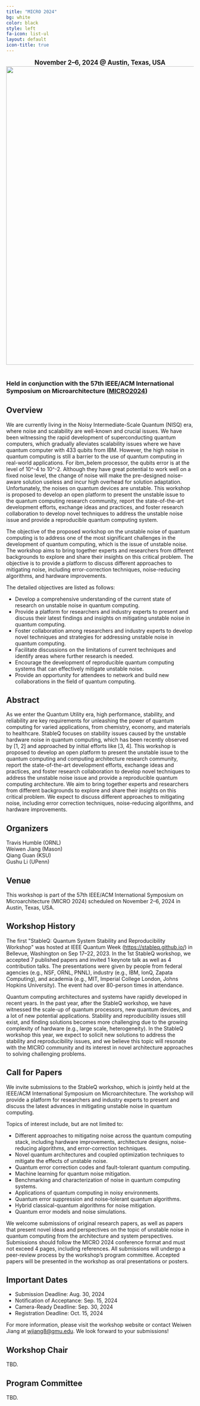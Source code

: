 ```yaml
---
title: "MICRO 2024"
bg: white
color: black
style: left
fa-icon: list-ul
layout: default
icon-title: true
---
```

 
<div style="text-align:center;">
  <span class="fa-stack subtlecircle" style="font-size:64px; background:rgba(0,128,0,0.1)">
    <i class="fa fa-circle fa-stack-2x text-white"></i>
    <i class="fa fa-server fa-stack-1x text-green"></i>
  </span>
</div>

<style>
.center-bold {
  text-align: center;
  font-weight: bold;
  font-size: 1.2em;
}
</style>

<div class="center-bold">
  November 2–6, 2024 @ Austin, Texas, USA
</div>


<div style="text-align:center;">
  <a href="https://en.wikipedia.org/wiki/Austin,_Texas"><img width="800px" src="img/virtual.jpg"/></a>
  &nbsp;  &nbsp;  &nbsp;  &nbsp;
</div>

    
### Held in conjunction with the 57th IEEE/ACM International Symposium on Microarchitecture ([MICRO2024](https://microarch.org/micro57/))


## Overview

<!-- Abstract -->
We are currently living in the Noisy Intermediate-Scale Quantum (NISQ) era, where noise and scalability are well-known and crucial issues. We have been witnessing the rapid development of superconducting quantum computers, which gradually alleviates scalability issues where we have quantum computer with 433 qubits from IBM. However, the high noise in quantum computing is still a barrier to the use of quantum computing in real-world applications. For ibm_belem processor, the qubits error is at the level of 10^-4 to 10^-2.
Although they have great potential to work well on a fixed noise level, the change of noise will make the pre-designed noise-aware solution useless and incur high overhead for solution adaptation. Unfortunately, the noises on quantum devices are unstable.
This workshop is proposed to develop an open platform to present the unstable issue to the quantum computing research community, report the state-of-the-art development efforts, exchange ideas and practices, and foster research collaboration to develop novel techniques to address the unstable noise issue and provide a reproducible quantum computing system.

<!-- objective -->
The objective of the proposed workshop on the unstable noise of quantum computing is to address one of the most significant challenges in the development of quantum computing, which is the issue of unstable noise. The workshop aims to bring together experts and researchers from different backgrounds to explore and share their insights on this critical problem. The objective is to provide a platform to discuss different approaches to mitigating noise, including error-correction techniques, noise-reducing algorithms, and hardware improvements.

The detailed objectives are listed as follows:
* Develop a comprehensive understanding of the current state of research on unstable noise in quantum computing.
* Provide a platform for researchers and industry experts to present and discuss their latest findings and insights on mitigating unstable noise in quantum computing.
* Foster collaboration among researchers and industry experts to develop novel techniques and strategies for addressing unstable noise in quantum computing.
* Facilitate discussions on the limitations of current techniques and identify areas where further research is needed.
* Encourage the development of reproducible quantum computing systems that can effectively mitigate unstable noise.
* Provide an opportunity for attendees to network and build new collaborations in the field of quantum computing.



<!-- 
<div style="text-align:center;">
  <p>
    <a href="qccc-cfp.txt">
      <i class="fa fa-file-text-o">&nbsp;<b>Download the QCCC-22 CFP </b></i>
    </a>
  </p>
</div> -->



## Abstract

As we enter the Quantum Utility era, high performance, stability, and reliability are key requirements for unleashing the power of quantum computing for varied applications, from chemistry, economy, and materials to healthcare. StableQ focuses on stability issues caused by the unstable hardware noise in quantum computing, which has been recently observed by [1, 2] and approached by initial efforts like [3, 4]. This workshop is proposed to develop an open platform to present the unstable issue to the quantum computing and computing architecture research community, report the state-of-the-art development efforts, exchange ideas and practices, and foster research collaboration to develop novel techniques to address the unstable noise issue and provide a reproducible quantum computing architecture. We aim to bring together experts and researchers from different backgrounds to explore and share their insights on this critical problem. We expect to discuss different approaches to mitigating noise, including error correction techniques, noise-reducing algorithms, and hardware improvements.

## Organizers

Travis Humble (ORNL)    
Weiwen Jiang (Mason)     
Qiang Guan (KSU)     
Gushu Li (UPenn)

## Venue

This workshop is part of the 57th IEEE/ACM International Symposium on Microarchitecture (MICRO 2024) scheduled on November 2–6, 2024 in Austin, Texas, USA.

## Workshop History

The first "StableQ: Quantum System Stability and Reproducibility Workshop" was hosted at IEEE Quantum Week (https://stableq.github.io/) in Bellevue, Washington on Sep 17–22, 2023. In the 1st  StableQ workshop, we accepted 7 published papers and invited 1 keynote talk as well as 4 contribution talks. The presentations were given by people from federal agencies (e.g., NSF, ORNL, PNNL), industry (e.g., IBM, IonQ, Zapata Computing), and academia (e.g., MIT, Imperial College London, Johns Hopkins University). The event had over 80-person times in attendance.  

Quantum computing architectures and systems have rapidly developed in recent years. In the past year, after the StableQ workshop, we have witnessed the scale-up of quantum processors, new quantum devices, and a lot of new potential applications. Stability and reproducibility issues still exist, and finding solutions becomes more challenging due to the growing complexity of hardware (e.g., large scale, heterogeneity). In the StableQ workshop this year, we expect to solicit new solutions to address the stability and reproducibility issues, and we believe this topic will resonate with the MICRO community and its interest in novel architecture approaches to solving challenging problems.

## Call for Papers

We invite submissions to the StableQ workshop, which is jointly held at the IEEE/ACM International Symposium on Microarchitecture. The workshop will provide a platform for researchers and industry experts to present and discuss the latest advances in mitigating unstable noise in quantum computing.  

Topics of interest include, but are not limited to:

* Different approaches to mitigating noise across the quantum computing stack, including hardware improvements, architecture designs, noise-reducing algorithms, and error-correction techniques.
* Novel quantum architectures and coupled optimization techniques to mitigate the effects of unstable noise.
* Quantum error correction codes and fault-tolerant quantum computing.
* Machine learning for quantum noise mitigation.
* Benchmarking and characterization of noise in quantum computing systems.
* Applications of quantum computing in noisy environments.
* Quantum error suppression and noise-tolerant quantum algorithms.
* Hybrid classical-quantum algorithms for noise mitigation.
* Quantum error models and noise simulations.

We welcome submissions of original research papers, as well as papers that present novel ideas and perspectives on the topic of unstable noise in quantum computing from the architecture and system perspectives. Submissions should follow the MICRO 2024 conference format and must not exceed 4 pages, including references. All submissions will undergo a peer-review process by the workshop’s program committee. Accepted papers will be presented in the workshop as oral presentations or posters.  


## Important Dates 
* Submission Deadline: Aug. 30, 2024
* Notification of Acceptance: Sep. 15, 2024
* Camera-Ready Deadline: Sep. 30, 2024
* Registration Deadline: Oct. 15, 2024


For more information, please visit the workshop website or contact Weiwen Jiang at wjiang8@gmu.edu. We look forward to your submissions!

    

## Workshop Chair
TBD.

## Program Committee
TBD.


<script type='text/javascript' id='clustrmaps' src='//cdn.clustrmaps.com/map_v2.js?cl=ffffff&w=300&t=tt&d=cIhgYH1fFbP-ZJ070ZjU28sR5hr_iWckMoZ9Qd3Yw1c&co=1a6ea8'></script>
